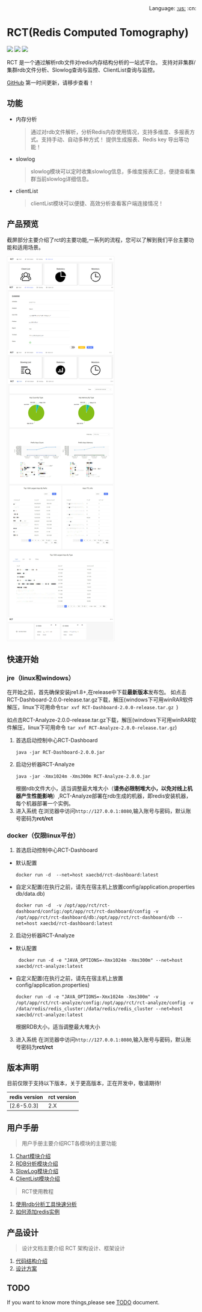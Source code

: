 <div align="right">Language: <a title="English" href="./README.md">:us:</a>
:cn:
</div>

# RCT(Redis Computed Tomography)

![](https://img.shields.io/badge/redis-%3E%3D2.6.0-green.svg) ![](https://img.shields.io/badge/SpringCloud--lightgrey.svg) ![](https://img.shields.io/badge/build-passing-yellow.svg)

RCT 是一个通过解析rdb文件对redis内存结构分析的一站式平台。 支持对非集群/集群rdb文件分析、Slowlog查询与监控、ClientList查询与监控。

[GitHub](https://github.com/xaecbd/RCT) 第一时间更新，请移步查看！
## 功能
- 内存分析

  >通过对rdb文件解析，分析Redis内存使用情况，支持多维度、多报表方式。支持手动、自动多种方式！
  >提供生成报表、Redis key 导出等功能！

- slowlog

  >slowlog模块可以定时收集slowlog信息，多维度报表汇总，便捷查看集群当前slowlog详细信息。
  
- clientList

  >clientList模块可以便捷、高效分析查看客户端连接情况！
   

## 产品预览
截屏部分主要介绍了rct的主要功能,一系列的流程，您可以了解到我们平台主要功能和适用场景。

![](./doc/screenshots/rct.jpg)
 
 ## 快速开始

 ### jre（linux和windows）
 在开始之前，首先确保安装jre1.8+,在release中下载**最新版本**发布包。
 如点击RCT-Dashboard-2.0.0-release.tar.gz下载，解压(windows下可用winRAR软件解压，linux下可用命令```tar xvf RCT-Dashboard-2.0.0-release.tar.gz ```)
 
 如点击RCT-Analyze-2.0.0-release.tar.gz下载，解压(windows下可用winRAR软件解压，linux下可用命令
  ```tar xvf RCT-Analyze-2.0.0-release.tar.gz```)
1. 首选启动控制中心RCT-Dashboard
   ```
   java -jar RCT-Dashboard-2.0.0.jar
   ```
2. 启动分析器RCT-Analyze
   ```
   java -jar -Xmx1024m -Xms300m RCT-Analyze-2.0.0.jar
   ```
   根据rdb文件大小，适当调整最大堆大小（**请务必限制堆大小，以免对线上机器产生性能影响**）,RCT-Analyze部署在rdb生成的机器，即redis安装机器，每个机器部署一个实例。
3. 进入系统
   在浏览器中访问```http://127.0.0.1:8080```,输入账号与密码，默认账号密码为**rct/rct**
 ### docker（仅限linux平台）
1. 首选启动控制中心RCT-Dashboard
  - 默认配置
    ```
    docker run -d  --net=host xaecbd/rct-dashboard:latest
    ```
  - 自定义配置(在执行之前，请先在宿主机上放置config/application.properties db/data.db)
    ```
    docker run -d  -v /opt/app/rct/rct-dashboard/config:/opt/app/rct/rct-dashboard/config -v /opt/app/rct/rct-dashboard/db:/opt/app/rct/rct-dashboard/db --net=host xaecbd/rct-dashboard:latest
    ```
2. 启动分析器RCT-Analyze
  - 默认配置
    ```
     docker run -d -e "JAVA_OPTIONS=-Xmx1024m -Xms300m" --net=host xaecbd/rct-analyze:latest
    ```
  - 自定义配置(在执行之前，请先在宿主机上放置config/application.properties)
    ```
    docker run -d -e "JAVA_OPTIONS=-Xmx1024m -Xms300m" -v /opt/app/rct/rct-analyze/config:/opt/app/rct/rct-analyze/config -v /data/redis/redis_cluster:/data/redis/redis_cluster --net=host xaecbd/rct-analyze:latest
    ```
    根据RDB大小，适当调整最大堆大小
3. 进入系统
   在浏览器中访问```http://127.0.0.1:8080```,输入账号与密码，默认账号密码为**rct/rct**
## 版本声明
目前仅限于支持以下版本，关于更高版本，正在开发中，敬请期待!

redis version|rct version
---|---
[2.6-5.0.3]|2.X
## 用户手册
> 用户手册主要介绍RCT各模块的主要功能

1. [Chart模块介绍](./doc/zh-CN/Chart模块介绍.md)
2. [RDB分析模块介绍](./doc/zh-CN/如何使用RDB分析工具.md)
3. [SlowLog模块介绍](./doc/zh-CN/如何使用slowlog分析工具.md)
4. [ClientList模块介绍](./doc/zh-CN/如何使用clientList分析工具.md)

> RCT使用教程
1. [使用rdb分析工具快速分析](./doc/zh-CN/如何快速使用RDB分析工具进行分析.md)
2. [如何添加redis实例](./doc/zh-CN/如何增加redis实例.md)


## 产品设计
> 设计文档主要介绍 RCT 架构设计、框架设计

  1. [代码结构介绍](./doc/zh-CN/代码结构介绍.md) 
  2. [设计方案](./doc/zh-CN/设计方案.md) 


## TODO
If you want to know more things,please see  [TODO](./doc/zh-CN/TODO.md) document.